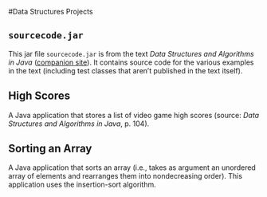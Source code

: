 #Data Structures Projects

## `sourcecode.jar`
This jar file `sourcecode.jar` is from the text <cite>Data Structures and Algorithms in Java</cite> ([companion site](http://bcs.wiley.com/he-bcs/Books?action=index&itemId=1118771338&bcsId=8635)). It contains source code for the various examples in the text (including test classes that aren&rsquo;t published in the text itself).

## High Scores
A Java application that stores a list of video game high scores (source: <cite>Data Structures and Algorithms in Java</cite>, p. 104).

## Sorting an Array
A Java application that sorts an array (i.e., takes as argument an unordered array of elements and rearranges them into nondecreasing order). This application uses the insertion-sort algorithm.
